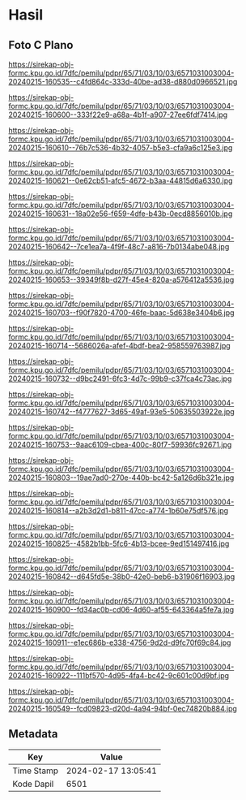 # Hasil

## Foto C Plano

https://sirekap-obj-formc.kpu.go.id/7dfc/pemilu/pdpr/65/71/03/10/03/6571031003004-20240215-160535--c4fd864c-333d-40be-ad38-d880d0966521.jpg

https://sirekap-obj-formc.kpu.go.id/7dfc/pemilu/pdpr/65/71/03/10/03/6571031003004-20240215-160600--333f22e9-a68a-4b1f-a907-27ee6fdf7414.jpg

https://sirekap-obj-formc.kpu.go.id/7dfc/pemilu/pdpr/65/71/03/10/03/6571031003004-20240215-160610--76b7c536-4b32-4057-b5e3-cfa9a6c125e3.jpg

https://sirekap-obj-formc.kpu.go.id/7dfc/pemilu/pdpr/65/71/03/10/03/6571031003004-20240215-160621--0e62cb51-afc5-4672-b3aa-44815d6a6330.jpg

https://sirekap-obj-formc.kpu.go.id/7dfc/pemilu/pdpr/65/71/03/10/03/6571031003004-20240215-160631--18a02e56-f659-4dfe-b43b-0ecd8856010b.jpg

https://sirekap-obj-formc.kpu.go.id/7dfc/pemilu/pdpr/65/71/03/10/03/6571031003004-20240215-160642--7ce1ea7a-4f9f-48c7-a816-7b0134abe048.jpg

https://sirekap-obj-formc.kpu.go.id/7dfc/pemilu/pdpr/65/71/03/10/03/6571031003004-20240215-160653--39349f8b-d27f-45e4-820a-a576412a5536.jpg

https://sirekap-obj-formc.kpu.go.id/7dfc/pemilu/pdpr/65/71/03/10/03/6571031003004-20240215-160703--f90f7820-4700-46fe-baac-5d638e3404b6.jpg

https://sirekap-obj-formc.kpu.go.id/7dfc/pemilu/pdpr/65/71/03/10/03/6571031003004-20240215-160714--5686026a-afef-4bdf-bea2-958559763987.jpg

https://sirekap-obj-formc.kpu.go.id/7dfc/pemilu/pdpr/65/71/03/10/03/6571031003004-20240215-160732--d9bc2491-6fc3-4d7c-99b9-c37fca4c73ac.jpg

https://sirekap-obj-formc.kpu.go.id/7dfc/pemilu/pdpr/65/71/03/10/03/6571031003004-20240215-160742--f4777627-3d65-49af-93e5-50635503922e.jpg

https://sirekap-obj-formc.kpu.go.id/7dfc/pemilu/pdpr/65/71/03/10/03/6571031003004-20240215-160753--9aac6109-cbea-400c-80f7-59936fc92671.jpg

https://sirekap-obj-formc.kpu.go.id/7dfc/pemilu/pdpr/65/71/03/10/03/6571031003004-20240215-160803--19ae7ad0-270e-440b-bc42-5a126d6b321e.jpg

https://sirekap-obj-formc.kpu.go.id/7dfc/pemilu/pdpr/65/71/03/10/03/6571031003004-20240215-160814--a2b3d2d1-b811-47cc-a774-1b60e75df576.jpg

https://sirekap-obj-formc.kpu.go.id/7dfc/pemilu/pdpr/65/71/03/10/03/6571031003004-20240215-160825--4582b1bb-5fc6-4b13-bcee-9ed151497416.jpg

https://sirekap-obj-formc.kpu.go.id/7dfc/pemilu/pdpr/65/71/03/10/03/6571031003004-20240215-160842--d645fd5e-38b0-42e0-beb6-b31906f16903.jpg

https://sirekap-obj-formc.kpu.go.id/7dfc/pemilu/pdpr/65/71/03/10/03/6571031003004-20240215-160900--fd34ac0b-cd06-4d60-af55-643364a5fe7a.jpg

https://sirekap-obj-formc.kpu.go.id/7dfc/pemilu/pdpr/65/71/03/10/03/6571031003004-20240215-160911--e1ec686b-e338-4756-9d2d-d9fc70f69c84.jpg

https://sirekap-obj-formc.kpu.go.id/7dfc/pemilu/pdpr/65/71/03/10/03/6571031003004-20240215-160922--111bf570-4d95-4fa4-bc42-9c601c00d9bf.jpg

https://sirekap-obj-formc.kpu.go.id/7dfc/pemilu/pdpr/65/71/03/10/03/6571031003004-20240215-160549--fcd09823-d20d-4a94-94bf-0ec74820b884.jpg


## Metadata

| Key        | Value               |
| ---------- | ------------------- |
| Time Stamp | 2024-02-17 13:05:41 |
| Kode Dapil | 6501                |



